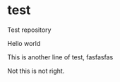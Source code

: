 # test
Test repository

Hello world

This is another line of test, fasfasfas

Not this is not right. 
